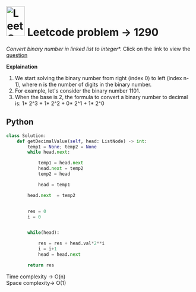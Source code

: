 #  <img src="https://leetcode.com/_next/static/images/logo-ff2b712834cf26bf50a5de58ee27bcef.png" alt="LeetCode Logo" width="50" height="80"> Leetcode problem -> 1290

*Convert binary number in linked list to integer**. Click on the link to view the [question](https://leetcode.com/problems/convert-binary-number-in-a-linked-list-to-integer/description/)

**Explaination**  
1. We start solving the binary number from right (index 0) to left (index n-1), where n is the number of digits in the binary number.
2. For example, let's consider the binary number 1101.
3. When the base is 2, the formula to convert a binary number to decimal is: 1* 2^3 + 1* 2^2 + 0* 2^1 + 1* 2^0
## Python  

```python
class Solution:
    def getDecimalValue(self, head: ListNode) -> int:
        temp1 = None; temp2 = None
        while head.next:

            temp1 = head.next
            head.next = temp2
            temp2 = head

            head = temp1

        head.next  = temp2


        res = 0
        i = 0


        while(head):

            res = res + head.val*2**i
            i = i+1
            head = head.next

        return res

```

Time complexity -> O(n)  
Space complexity-> O(1)

